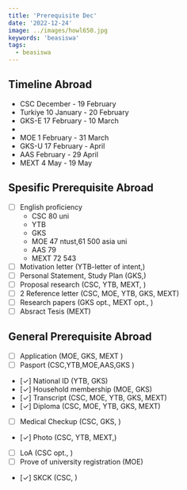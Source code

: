```yaml
---
title: 'Prerequisite Dec'
date: '2022-12-24'
image: ../images/howl650.jpg
keywords: 'beasiswa'
tags:
  - beasiswa
---
```


## Timeline Abroad

- CSC December - 19 February
- Turkiye 10 January - 20 February
- GKS-E 17 February - 10 March
-
- MOE 1 February - 31 March
- GKS-U 17 February - April
- AAS February - 29 April
- MEXT 4 May - 19 May

## Spesific Prerequisite Abroad

- [ ] English proficiency
  - CSC 80 uni
  - YTB
  - GKS
  - MOE 47 ntust,61 500 asia uni
  - AAS 79
  - MEXT 72 543
- [ ] Motivation letter (YTB-letter of intent,)
- [ ] Personal Statement, Study Plan (GKS,)
- [ ] Proposal research (CSC, YTB, MEXT, )
- [ ] 2 Reference letter (CSC, MOE, YTB, GKS, MEXT)
- [ ] Research papers (GKS opt., MEXT opt., )
- [ ] Absract Tesis (MEXT)

## General Prerequisite Abroad

- [ ] Application (MOE, GKS, MEXT )
- [ ] Pasport (CSC,YTB,MOE,AAS,GKS )
- [✓] National ID (YTB, GKS)
- [✓] Household membership (MOE, GKS)
- [✓] Transcript (CSC, MOE, YTB, GKS, MEXT)
- [✓] Diploma (CSC, MOE, YTB, GKS, MEXT)
- [ ] Medical Checkup (CSC, GKS, )
- [✓] Photo (CSC, YTB, MEXT,)
- [ ] LoA (CSC opt., )
- [ ] Prove of university registration (MOE)
- [✓] SKCK (CSC, )

